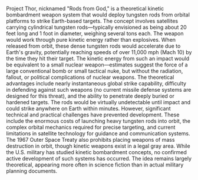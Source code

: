 Project Thor, nicknamed "Rods from God," is a theoretical kinetic bombardment weapon system that would deploy tungsten rods from orbital platforms to strike Earth-based targets. The concept involves satellites carrying cylindrical tungsten rods—typically envisioned as being about 20 feet long and 1 foot in diameter, weighing several tons each.
The weapon would work through pure kinetic energy rather than explosives. When released from orbit, these dense tungsten rods would accelerate due to Earth's gravity, potentially reaching speeds of over 11,000 mph (Mach 10) by the time they hit their target. The kinetic energy from such an impact would be equivalent to a small nuclear weapon—estimates suggest the force of a large conventional bomb or small tactical nuke, but without the radiation, fallout, or political complications of nuclear weapons.
The theoretical advantages include nearly instantaneous global strike capability, difficulty in defending against such weapons (no current missile defense systems are designed for this threat), and the ability to penetrate deeply buried or hardened targets. The rods would be virtually undetectable until impact and could strike anywhere on Earth within minutes.
However, significant technical and practical challenges have prevented development. These include the enormous costs of launching heavy tungsten rods into orbit, the complex orbital mechanics required for precise targeting, and current limitations in satellite technology for guidance and communication systems. The 1967 Outer Space Treaty also prohibits placing weapons of mass destruction in orbit, though kinetic weapons exist in a legal gray area.
While the U.S. military has studied kinetic bombardment concepts, no confirmed active development of such systems has occurred. The idea remains largely theoretical, appearing more often in science fiction than in actual military planning documents.